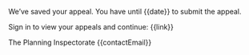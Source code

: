 We’ve saved your appeal. You have until {{date}} to submit the appeal.

Sign in to view your appeals and continue: {{link}}

The Planning Inspectorate
{{contactEmail}}
